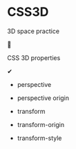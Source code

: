 # CSS3D
3D space practice

🤷‍

CSS 3D properties




✔


- perspective

- perspective origin

- transform

- transform-origin

- transform-style

